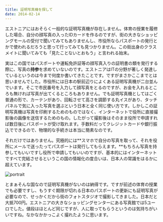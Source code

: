 ```yaml
---
title: 証明写真機を探して
date: 2014-02-14
---
```


エストニアにはおそらく一般的な証明写真機が存在しません。体育の授業を履修した場合、自分の顔写真の入ったIDカードを作るのですが、街の大きなショッピングモールの受付で聞いてみてもありませんし、市役所ならパスポートの発行とかで使われるだろうと思って行ってみても見つかりません。この街出身のクラスメイトに聞いてみても「見たことないとおもう」と言われる始末。

実はこの国ではパスポートや運転免許証等の顔写真入りの証明書の類を発行する際に、写真の**持参**を求めていないのです。エストニアはITの分野が著しく発達しているというのは今まで何度か書いてきたことです。ですがまさかここまでとは思いませんでした。市役所には日本の駅前辺りによくある証明写真機が二台並んでいます。そこで市民番号を入力して顔写真をとるのですが、お金を入れるところも無ければ写真が出てくるところもありません。でも証明写真機としてはごく普通の形で、カーテンがあり、回転させて高さを調節する丸イスがあり、タッチパネルで気に入った写真を選ぶという日本と全く同じ使い方です。しかしこの証明写真機は写真を印刷するためのものではなく、インターネットで役所に直接撮影後の画像を送信するためのもの。したがって撮影後はそのまま役所で申請すれば数日後にパスポートが受け取れます。手数料だってクレジットカードや銀行振込でできるので、物理的な手続きは本当に簡素なのです。

それだけではありません。究極的には**スマホで自分の写真を取って、それを役所にメールで送ったってパスポートは発行してもらえます。**もちろん写真を持参してもいいですし役所で申請してもいいのですが、基本的にはインターネットですべて完結させるというこの国の情報化の度合いは、日本人の常識をはるかに超えています。

![portrait](https://photos.smugmug.com/photos/i-vfhrnVT/0/bef72192/X2/i-vfhrnVT-X2.jpg)

とまぁそんな国なので証明写真機がないのは納得です。ですが前述の体育の授業でも必要ですし、もうすぐ期限が切れる日本のパスポートの更新にも証明写真が必要なので、せっかくだから街のフォトスタジオで撮影してきました。日本だと大抵700円。エストニアの大きなショッピングセンターにある写真館では5ユーロでした。値段はほとんど同じですが、人に取ってもらうというのは気持ちがいいですね。なかなかかっこよく撮れたように思います。
